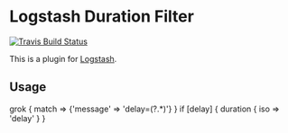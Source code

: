 # Logstash Duration Filter

[![Travis Build Status](https://travis-ci.org/funkwerk/logstash-filter-duration.svg)](https://travis-ci.org/funkwerk/logstash-filter-duration)

This is a plugin for [Logstash](https://github.com/elastic/logstash).

## Usage

grok {
  match => {'message' => 'delay=(?<delay>.*)'}
}
if [delay] {
  duration {
    iso => 'delay'
  }
}

